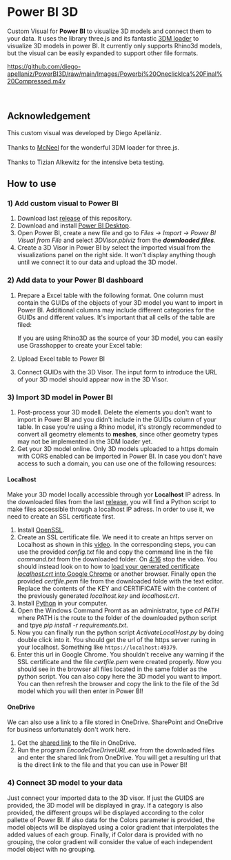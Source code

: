 # Power BI 3D
Custom Visual for **Power BI** to visualize 3D models and connect them to your data. It uses the library three.js and its fantastic [3DM loader](https://threejs.org/docs/#examples/en/loaders/3DMLoader) to visualize 3D models in power BI. It currently only supports Rhino3d models, but the visual can be easily expanded to support other file formats.

https://github.com/diego-apellaniz/PowerBI3D/raw/main/Images/Powerbi%20Oneclicklca%20Final%20Compressed.m4v

<br />

## Acknowledgement
This custom visual was developed by Diego Apellániz.<br/> <br/> 
Thanks to [McNeel](https://discourse.mcneel.com/t/3dmloader-for-three-js/107702) for the wonderful 3DM loader for three.js.<br/> <br/> 
Thanks to Tizian Alkewitz for the intensive beta testing.

## How to use
### 1) Add custom visual to Power BI
1) Download last [release](https://github.com/diego-apellaniz/PowerBI3D/releases) of this repository.
2) Download and install [Power BI Desktop](https://www.microsoft.com/store/productId/9NTXR16HNW1T).
3) Open Power BI, create a new file and go to *Files -> Import -> Power BI Visual from File* and select *3DVisor.pbiviz* from the ***downloaded files***.
4) Create a 3D Visor in Power BI by select the imported visual from the visualizations panel on the right side. It won't display anything though until we connect it to our data and upload the 3D model. <br />

### 2) Add data to your Power BI dashboard
1) Prepare a Excel table with the following format. One column must contain the GUIDs of the objects of your 3D model you want to import in Power BI. Additional columns may include different categories for the GUIDs and different values. It's important that all cells of the table are filed:

   If you are using Rhino3D as the source of your 3D model, you can easily use Grasshopper to create your Excel table:

2) Upload Excel table to Power BI
3) Connect GUIDs with the 3D Visor. The input form to introduce the URL of your 3D model should appear now in the 3D Visor.

### 3) Import 3D model in Power BI
1) Post-process your 3D modell. Delete the elements you don't want to import in Power BI and you didn't include in the GUIDs column of your table. In case you're using a Rhino model, it's strongly recommended to convert all geometry elements to **meshes**, since other geometry types may not be implemented in the 3DM loader yet.
2) Get your 3D model online. Only 3D models uploaded to a https domain with CORS enabled can be imported in Power BI. In case you don't have access to such a domain, you can use one of the following resources:</br>

#### Localhost
Make your 3D model locally accessible through yor **Localhost** IP adress. In the downloaded files from the last [release](https://github.com/diego-apellaniz/PowerBI3D/releases), you will find a Python script to make files accessible through a localhost IP adress. In order to use it, we need to create an SSL certificate first.</br>
1) Install [OpenSSL](https://slproweb.com/products/Win32OpenSSL.html).</br>
2) Create an SSL certificate file. We need it to create an https server on Localhost as shown in this [video](https://youtu.be/f9ZadlfSIDI). In the corresponding steps, you can use the provided *config.txt* file and copy the command line in the file *command.txt* from the downloaded folder. On [4:16](https://youtu.be/f9ZadlfSIDI?t=256) stop the video. You should instead look on to how to [load your generated certificate *localhost.crt* into Google Chrome](https://docs.vmware.com/en/VMware-Adapter-for-SAP-Landscape-Management/2.1.0/Installation-and-Administration-Guide-for-VLA-Administrators/GUID-D60F08AD-6E54-4959-A272-458D08B8B038.html) or another browser. Finally open the provided *certfile.pem* file from the downloaded folde with the text editor. Replace the contents of the KEY and CERTIFICATE with the content of the previously generated *localhost.key* and *localhost.crt*.
3) Install [Python](https://www.python.org/downloads/) in your computer.</br>
4) Open the Windows Command Promt as an administrator, type *cd PATH* where PATH is the route to the folder of the downloaded python script and tpye *pip install -r requirements.txt*.
5) Now you can finally run the python script *ActivateLocalHost.py* by doing double click into it. You should get the url of the https server runing in your localhost. Something like `https://localhost:49379`.</br>
6) Enter this url in Google Chrome. You shouldn't receive any warning if the SSL certificate and the file *certfile.pem* were created properly. Now you should see in the browser all files located in the same folder as the python script. You can also copy here the 3D model you want to import. You can then refresh the browser and copy the link to the file of the 3d model which you will then enter in Power BI!</br>

#### OneDrive
We can also use a link to a file stored in OneDrive. SharePoint and OneDrive for business unfortunately don't work here.</br>
1) Get the [shared link](https://www.dummies.com/article/technology/computers/operating-systems/windows/windows-10/how-to-share-a-onedrive-link-140260/) to the file in OneDrive.</br>
2) Run the program *EncodeOneDriveURL.exe* from the downloaded files and enter the shared link from OneDrive. You will get a resulting url that is the direct link to the file and that you can use in Power BI!

### 4) Connect 3D model to your data
Just connect your imported data to the 3D visor. If just the GUIDS are provided, the 3D model will be displayed in gray. If a category is also provided, the different groups wil be displayed according to the color pallette of Power BI. If also data for the Colors parameter is provided, the model objects will be displayed using a color gradient that interpolates the added values of each group. Finally, if Color dara is provided with no grouping, the color gradient will consider the value of each independent model object with no grouping.

